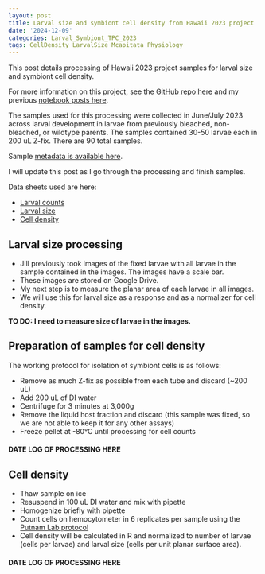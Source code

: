 ```yaml
---
layout: post
title: Larval size and symbiont cell density from Hawaii 2023 project
date: '2024-12-09'
categories: Larval_Symbiont_TPC_2023
tags: CellDensity LarvalSize Mcapitata Physiology
---
```


This post details processing of Hawaii 2023 project samples for larval size and symbiont cell density.  

For more information on this project, see the [GitHub repo here](https://github.com/AHuffmyer/larval_symbiont_TPC) and my previous [notebook posts here](https://ahuffmyer.github.io/ASH_Putnam_Lab_Notebook/categoryview/#larval-symbiont-tpc-2023). 

The samples used for this processing were collected in June/July 2023 across larval development in larvae from previously bleached, non-bleached, or wildtype parents. The samples contained 30-50 larvae each in 200 uL Z-fix. There are 90 total samples.  

Sample [metadata is available here](https://github.com/AHuffmyer/larval_symbiont_TPC/blob/main/data/sample_metadata/cell_density_size_sample_metadata.xlsx).   

I will update this post as I go through the processing and finish samples.   

Data sheets used are here:  

- [Larval counts](https://github.com/AHuffmyer/larval_symbiont_TPC/blob/main/data/size_cells/larval_counts.csv)
- [Larval size](https://github.com/AHuffmyer/larval_symbiont_TPC/blob/main/data/size_cells/larval_size.csv)
- [Cell density](https://github.com/AHuffmyer/larval_symbiont_TPC/blob/main/data/size_cells/cell-density.csv)

## Larval size processing

- Jill previously took images of the fixed larvae with all larvae in the sample contained in the images. The images have a scale bar.  
- These images are stored on Google Drive. 
- My next step is to measure the planar area of each larvae in all images. 
- We will use this for larval size as a response and as a normalizer for cell density. 

**TO DO: I need to measure size of larvae in the images.** 

## Preparation of samples for cell density 

The working protocol for isolation of symbiont cells is as follows:  

- Remove as much Z-fix as possible from each tube and discard (~200 uL) 
- Add 200 uL of DI water 
- Centrifuge for 3 minutes at 3,000g
- Remove the liquid host fraction and discard (this sample was fixed, so we are not able to keep it for any other assays)  
- Freeze pellet at -80°C until processing for cell counts  

#### DATE LOG OF PROCESSING HERE 

## Cell density 

- Thaw sample on ice 
- Resuspend in 100 uL DI water and mix with pipette 
- Homogenize briefly with pipette
- Count cells on hemocytometer in 6 replicates per sample using the [Putnam Lab protocol](https://github.com/Putnam-Lab/Lab_Management/blob/master/Lab_Resources/Physiology_Protocols/Cell_Density-Protocol.md)  
- Cell density will be calculated in R and normalized to number of larvae (cells per larvae) and larval size (cells per unit planar surface area).  

#### DATE LOG OF PROCESSING HERE 